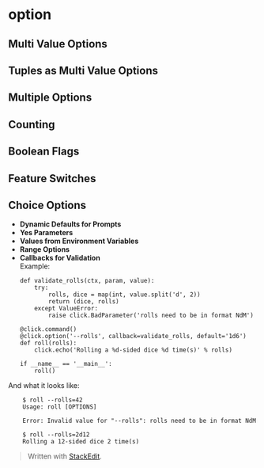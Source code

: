 
# option
## Multi Value Options
## Tuples as Multi Value Options
## Multiple Options
## Counting
## Boolean Flags
## Feature Switches
## Choice Options
+ **Dynamic Defaults for Prompts**
+ **Yes Parameters**
+ **Values from Environment Variables**
+ **Range Options**
+ **Callbacks for Validation**<br>
Example:
	```
    def validate_rolls(ctx, param, value):
        try:
            rolls, dice = map(int, value.split('d', 2))
            return (dice, rolls)
        except ValueError:
            raise click.BadParameter('rolls need to be in format NdM')
    
    @click.command()
    @click.option('--rolls', callback=validate_rolls, default='1d6')
    def roll(rolls):
        click.echo('Rolling a %d-sided dice %d time(s)' % rolls)
    
    if __name__ == '__main__':
        roll()
	```
And what it looks like:
```			
    $ roll --rolls=42
    Usage: roll [OPTIONS]
    
    Error: Invalid value for "--rolls": rolls need to be in format NdM
    
    $ roll --rolls=2d12
    Rolling a 12-sided dice 2 time(s)
```
> Written with [StackEdit](https://stackedit.io/).
<!--stackedit_data:
eyJoaXN0b3J5IjpbMTk2MDkwNjA2NywtMzA0NzE0OTI0LDE1ND
M1NDUwNjMsNzMwOTk4MTE2XX0=
-->